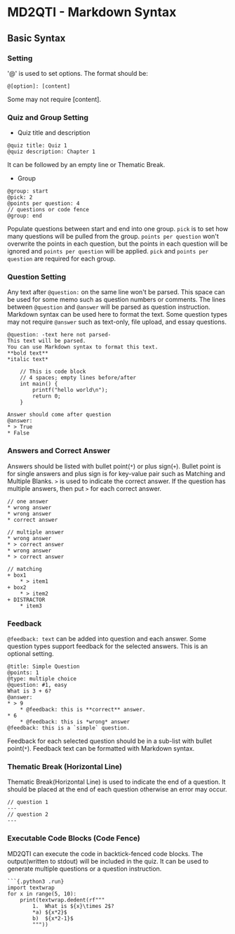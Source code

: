 # MD2QTI - Markdown Syntax

## Basic Syntax

### Setting
'@' is used to set options. The format should be:
```
@[option]: [content]
```
Some may not require \[content\].

### Quiz and Group Setting
* Quiz title and description
```
@quiz title: Quiz 1
@quiz description: Chapter 1
```
It can be followed by an empty line or Thematic Break.

* Group
```
@group: start
@pick: 2
@points per question: 4
// questions or code fence
@group: end
```
Populate questions between start and end into one group. `pick` is to set how many questions will be pulled from the group. `points per question` won't overwrite the points in each question, but the points in each question will be ignored and `points per question` will be applied. `pick` and `points per question` are required for each group.

### Question Setting
Any text after `@question:` on the same line won't be parsed. This space can be used for some memo such as question numbers or comments. The lines between `@question` and `@answer` will be parsed as question instruction. Markdown syntax can be used here to format the text. Some question types may not require `@answer` such as text-only, file upload, and essay questions.
```
@question: -text here not parsed-
This text will be parsed.
You can use Markdown syntax to format this text.
**bold text**
*italic text*

    // This is code block
    // 4 spaces; empty lines before/after
    int main() {
        printf("hello world\n");
        return 0;
    }

Answer should come after question
@answer:
* > True
* False
```

### Answers and Correct Answer
Answers should be listed with bullet point(`*`) or plus sign(`+`). Bullet point is for single answers and plus sign is for key-value pair such as Matching and Multiple Blanks. `>` is used to indicate the correct answer. If the question has multiple answers, then put `>` for each correct answer.
```
// one answer
* wrong answer
* wrong answer
* correct answer

// multiple answer
* wrong answer
* > correct answer
* wrong answer
* > correct answer

// matching
+ box1
    * > item1
+ box2
    * > item2
+ DISTRACTOR
    * item3
```

### Feedback
`@feedback: text` can be added into question and each answer. Some question types support feedback for the selected answers. This is an optional setting.
```
@title: Simple Question
@points: 1
@type: multiple choice
@question: #1, easy
What is 3 + 6?
@answer:
* > 9
    * @feedback: this is **correct** answer.
* 6
    * @feedback: this is *wrong* answer
@feedback: this is a `simple` question.
```
Feedback for each selected question should be in a sub-list with bullet point(`*`). Feedback text can be formatted with Markdown syntax.


### Thematic Break (Horizontal Line)
Thematic Break(Horizontal Line) is used to indicate the end of a question. It should be placed at the end of each question otherwise an error may occur.
```
// question 1
---
// question 2
---
```

### Executable Code Blocks (Code Fence)
MD2QTI can execute the code in backtick-fenced code blocks. The output(written to stdout) will be included in the quiz. It can be used to generate multiple questions or a question instruction.
```
```{.python3 .run}
import textwrap
for x in range(5, 10):
    print(textwrap.dedent(rf"""
        1.  What is ${x}\times 2$?
        *a) ${x*2}$
        b)  ${x*2-1}$
        """))
```
```